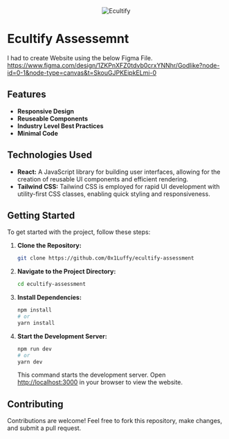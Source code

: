 <div align="center">
    <img src="https://i.ibb.co/FKH6DP0/3504847.jpg" alt="Ecultify" style="max-width: 100%; height: auto;">
</div>

# Ecultify Assessemnt
I had to create Website using the below Figma File.
https://www.figma.com/design/1ZKPnXFZ0tdvb0crxYNNhr/Godlike?node-id=0-1&node-type=canvas&t=SkouGJPKEipkELmi-0

## Features

- **Responsive Design**
- **Reuseable Components**
- **Industry Level Best Practices** 
- **Minimal Code**

## Technologies Used

- **React:** A JavaScript library for building user interfaces, allowing for the creation of reusable UI components and efficient rendering.
- **Tailwind CSS:** Tailwind CSS is employed for rapid UI development with utility-first CSS classes, enabling quick styling and responsiveness.

## Getting Started

To get started with the project, follow these steps:

1. **Clone the Repository:**
   ```bash
   git clone https://github.com/0x1Luffy/ecultify-assessment
   ```

2. **Navigate to the Project Directory:**
   ```bash
   cd ecultify-assessment
   ```

3. **Install Dependencies:**
   ```bash
   npm install
   # or
   yarn install
   ```

4. **Start the Development Server:**
   ```bash
   npm run dev
   # or
   yarn dev
   ```
   This command starts the development server. Open [http://localhost:3000](http://localhost:3000) in your browser to view the website.

## Contributing

Contributions are welcome! Feel free to fork this repository, make changes, and submit a pull request.
